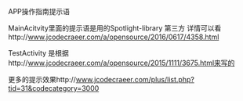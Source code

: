 APP操作指南提示语

MainAcitvity里面的提示语是用的Spotlight-library 第三方 
详情可以看http://www.jcodecraeer.com/a/opensource/2016/0617/4358.html

TestActivity 是根据http://www.jcodecraeer.com/a/opensource/2015/1111/3675.html来写的


更多的提示效果http://www.jcodecraeer.com/plus/list.php?tid=31&codecategory=3000
